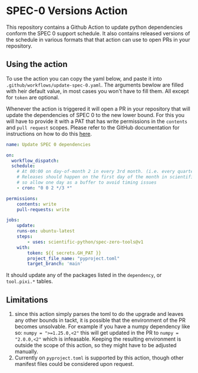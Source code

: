 # SPEC-0 Versions Action

This repository contains a Github Action to update python dependencies conform the SPEC 0 support schedule.
It also contains released versions of the schedule in various formats that that action can use to open PRs in your repository.

## Using the action

To use the action you can copy the yaml below, and paste it into `.github/workflows/update-spec-0.yaml`. The arguments bewlow are filled with heir default value, in most cases you won't have to fill them. All except for `token` are optional. 

Whenever the action is triggered it will open a PR in your repository that will update the dependencies of SPEC 0 to the new lower bound. For this you will have to provide it with a PAT that has write permissions in the `contents` and `pull request` scopes. Please refer to the GitHub documentation for instructions on how to do this [here](https://docs.github.com/en/authentication/keeping-your-account-and-data-secure/managing-your-personal-access-tokens).


```yaml
name: Update SPEC 0 dependencies

on:
  workflow_dispatch:
  schedule:
    # At 00:00 on day-of-month 2 in every 3rd month. (i.e. every quarter)
    # Releases should happen on the first day of the month in scientific-python/spec-zero-tools
    # so allow one day as a buffer to avoid timing issues
    - cron: "0 0 2 */3 *"

permissions:
    contents: write
    pull-requests: write

jobs:
    update:
    runs-on: ubuntu-latest
    steps:
        - uses: scientific-python/spec-zero-tools@v1
    with: 
        token: ${{ secrets.GH_PAT }}
        project_file_name: "pyproject.toml"
        target_branch: 'main'


```

It should update any of the packages listed in the `dependency`, or `tool.pixi.*` tables. 

## Limitations

1. since this action simply parses the toml to do the upgrade and leaves any other bounds in tackt, it is possible that the environment of the PR becomes unsolvable. For example if you have a numpy dependency like so: `numpy = ">=1.25.0,<2"` this will get updated in the PR to `numpy = "2.0.0,<2"` which is infeasable. Keeping the resulting environment is outside the scope of this action, so they might have to be adjusted manually. 
2. Currently on `pyproject.toml` is supported by this action, though other manifest files could be considered upon request. 

